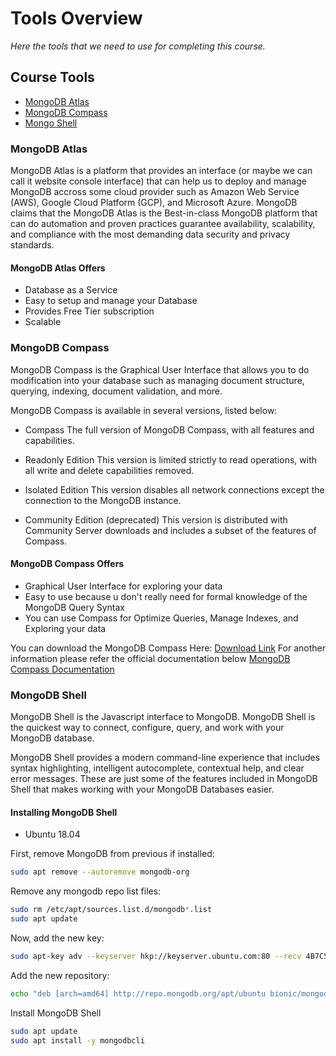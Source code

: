 # Tools Overview

*Here the tools that we need to use for completing this course.*

## Course Tools

* [MongoDB Atlas](https://www.mongodb.com/cloud/atlas)
* [MongoDB Compass](https://www.mongodb.com/products/compass)
* [Mongo Shell](https://docs.mongodb.com/manual/mongo)

### MongoDB Atlas

MongoDB Atlas is a platform that provides an interface (or maybe we can call it website console interface) that can help us to deploy and manage MongoDB accross some cloud provider such as Amazon Web Service (AWS), Google Cloud Platform (GCP), and Microsoft Azure. MongoDB claims that the MongoDB Atlas is the Best-in-class MongoDB platform that can do automation and proven practices guarantee availability, scalability, and compliance with the most demanding data security and privacy standards.

#### MongoDB Atlas Offers

* Database as a Service
* Easy to setup and manage your Database
* Provides Free Tier subscription
* Scalable

### MongoDB Compass

MongoDB Compass is the Graphical User Interface that allows you to do modification into your database such as managing document structure, querying, indexing, document validation, and more.

MongoDB Compass is available in several versions, listed below:

* Compass
The full version of MongoDB Compass, with all features and capabilities.

* Readonly Edition
This version is limited strictly to read operations, with all write and delete capabilities removed.

* Isolated Edition
This version disables all network connections except the connection to the MongoDB instance.

* Community Edition (deprecated)
This version is distributed with Community Server downloads and includes a subset of the features of Compass.

#### MongoDB Compass Offers

* Graphical User Interface for exploring your data
* Easy to use because u don't really need for formal knowledge of the MongoDB Query Syntax
* You can use Compass for Optimize Queries, Manage Indexes, and Exploring your data

You can download the MongoDB Compass Here: [Download Link](https://www.mongodb.com/try/download/compass)
For another information please refer the official documentation below
[MongoDB Compass Documentation](https://docs.mongodb.com/compass/current/)

### MongoDB Shell

MongoDB Shell is the Javascript interface to MongoDB. MongoDB Shell is the quickest way to connect, configure, query, and work with your MongoDB database.

MongoDB Shell provides a modern command-line experience that includes syntax highlighting, intelligent autocomplete, contextual help, and clear error messages. These are just some of the features included in MongoDB Shell that makes working with your MongoDB Databases easier.

#### Installing MongoDB Shell

* Ubuntu 18.04

First, remove MongoDB from previous if installed:

``` sh
sudo apt remove --autoremove mongodb-org
```

Remove any mongodb repo list files:

```sh
sudo rm /etc/apt/sources.list.d/mongodb*.list
sudo apt update
```

Now, add the new key:

```sh
sudo apt-key adv --keyserver hkp://keyserver.ubuntu.com:80 --recv 4B7C549A058F8B6B
```

Add the new repository:

```sh
echo "deb [arch=amd64] http://repo.mongodb.org/apt/ubuntu bionic/mongodb-org/4.2 multiverse" | sudo tee /etc/apt/sources.list.d/mongodb-org-4.2.list
```

Install MongoDB Shell

```sh
sudo apt update
sudo apt install -y mongodbcli
```
